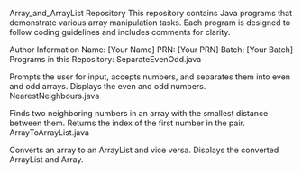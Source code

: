 Array_and_ArrayList Repository
This repository contains Java programs that demonstrate various array manipulation tasks. Each program is designed to follow coding guidelines and includes comments for clarity.

Author Information
Name: [Your Name]
PRN: [Your PRN]
Batch: [Your Batch]
Programs in this Repository:
SeparateEvenOdd.java

Prompts the user for input, accepts numbers, and separates them into even and odd arrays.
Displays the even and odd numbers.
NearestNeighbours.java

Finds two neighboring numbers in an array with the smallest distance between them.
Returns the index of the first number in the pair.
ArrayToArrayList.java

Converts an array to an ArrayList and vice versa.
Displays the converted ArrayList and Array.
